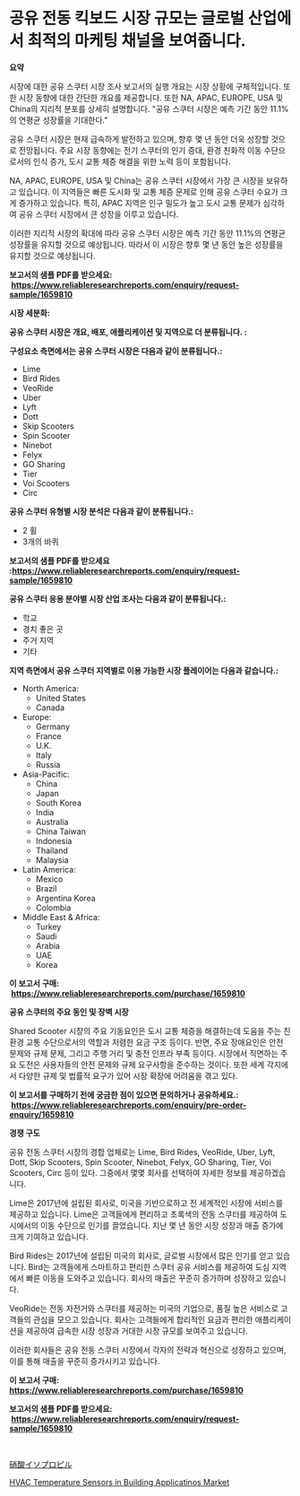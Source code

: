 <p><h1>공유 전동 킥보드 시장 규모는 글로벌 산업에서 최적의 마케팅 채널을 보여줍니다.</h1></p><p><strong>요약</strong></p>
<p><p>시장에 대한 공유 스쿠터 시장 조사 보고서의 실행 개요는 시장 상황에 구체적입니다. 또한 시장 동향에 대한 간단한 개요를 제공합니다. 또한 NA, APAC, EUROPE, USA 및 China의 지리적 분포를 상세히 설명합니다. "공유 스쿠터 시장은 예측 기간 동안 11.1%의 연평균 성장률을 기대한다." </p><p>공유 스쿠터 시장은 현재 급속하게 발전하고 있으며, 향후 몇 년 동안 더욱 성장할 것으로 전망됩니다. 주요 시장 동향에는 전기 스쿠터의 인기 증대, 환경 친화적 이동 수단으로서의 인식 증가, 도시 교통 체증 해결을 위한 노력 등이 포함됩니다.</p><p>NA, APAC, EUROPE, USA 및 China는 공유 스쿠터 시장에서 가장 큰 시장을 보유하고 있습니다. 이 지역들은 빠른 도시화 및 교통 체증 문제로 인해 공유 스쿠터 수요가 크게 증가하고 있습니다. 특히, APAC 지역은 인구 밀도가 높고 도시 교통 문제가 심각하여 공유 스쿠터 시장에서 큰 성장을 이루고 있습니다.</p><p>이러한 지리적 시장의 확대에 따라 공유 스쿠터 시장은 예측 기간 동안 11.1%의 연평균 성장률을 유지할 것으로 예상됩니다. 따라서 이 시장은 향후 몇 년 동안 높은 성장률을 유지할 것으로 예상됩니다.</p></p>
<p><strong>보고서의 샘플 PDF를 받으세요: &nbsp;<a href="https://www.reliableresearchreports.com/enquiry/request-sample/1659810">https://www.reliableresearchreports.com/enquiry/request-sample/1659810</a></strong></p>
<p><strong>시장 세분화:</strong></p>
<p><strong> 공유 스쿠터 시장은 개요, 배포, 애플리케이션 및 지역으로 더 분류됩니다. :</strong></p>
<p><strong>구성요소 측면에서는 공유 스쿠터 시장은 다음과 같이 분류됩니다.:</strong></p>
<p><ul><li>Lime</li><li>Bird Rides</li><li>VeoRide</li><li>Uber</li><li>Lyft</li><li>Dott</li><li>Skip Scooters</li><li>Spin Scooter</li><li>Ninebot</li><li>Felyx</li><li>GO Sharing</li><li>Tier</li><li>Voi Scooters</li><li>Circ</li></ul></p>
<p><strong> 공유 스쿠터 유형별 시장 분석은 다음과 같이 분류됩니다.:</strong></p>
<p><ul><li>2 휠</li><li>3개의 바퀴</li></ul></p>
<p><strong>보고서의 샘플 PDF를 받으세요 :<a href="https://www.reliableresearchreports.com/enquiry/request-sample/1659810">https://www.reliableresearchreports.com/enquiry/request-sample/1659810</a></strong></p>
<p><strong> 공유 스쿠터 응용 분야별 시장 산업 조사는 다음과 같이 분류됩니다.:</strong></p>
<p><ul><li>학교</li><li>경치 좋은 곳</li><li>주거 지역</li><li>기타</li></ul></p>
<p><strong>지역 측면에서 공유 스쿠터 지역별로 이용 가능한 시장 플레이어는 다음과 같습니다.:</strong></p>
<p><ul>
    <li>
        North America:
        <ul>
            <li>United States</li>
            <li>Canada</li>
        </ul>
    </li>
    <li>
        Europe:
        <ul>
            <li>Germany</li>
            <li>France</li>
            <li>U.K.</li>
            <li>Italy</li>
            <li>Russia</li>
        </ul>
    </li>
    <li>
        Asia-Pacific:
        <ul>
            <li>China</li>
            <li>Japan</li>
            <li>South Korea</li>
            <li>India</li>
            <li>Australia</li>
            <li>China Taiwan</li>
            <li>Indonesia</li>
            <li>Thailand</li>
            <li>Malaysia</li>
        </ul>
    </li>
    <li>
        Latin America:
        <ul>
            <li>Mexico</li>
            <li>Brazil</li>
            <li>Argentina Korea</li>
            <li>Colombia</li>
        </ul>
    </li>
    <li>
        Middle East & Africa:
        <ul>
            <li>Turkey</li>
            <li>Saudi</li>
            <li>Arabia</li>
            <li>UAE</li>
            <li>Korea</li>
        </ul>
    </li>
    </ul></p>
<p><strong>이 보고서 구매: &nbsp;<a href="https://www.reliableresearchreports.com/purchase/1659810">https://www.reliableresearchreports.com/purchase/1659810</a></strong></p>
<p><strong>공유 스쿠터의 주요 동인 및 장벽 시장</strong></p>
<p><p>Shared Scooter 시장의 주요 기동요인은 도시 교통 체증을 해결하는데 도움을 주는 친환경 교통 수단으로서의 역할과 저렴한 요금 구조 등이다. 반면, 주요 장애요인은 안전 문제와 규제 문제, 그리고 주행 거리 및 충전 인프라 부족 등이다. 시장에서 직면하는 주요 도전은 사용자들의 안전 문제와 규제 요구사항을 준수하는 것이다. 또한 세계 각지에서 다양한 규제 및 법률적 요구가 있어 시장 확장에 어려움을 겪고 있다.</p></p>
<p><strong>이 보고서를 구매하기 전에 궁금한 점이 있으면 문의하거나 공유하세요.: &nbsp;<a href="https://www.reliableresearchreports.com/enquiry/pre-order-enquiry/1659810">https://www.reliableresearchreports.com/enquiry/pre-order-enquiry/1659810</a></strong></p>
<p><strong>경쟁 구도</strong></p>
<p><p>공유 전동 스쿠터 시장의 경합 업체로는 Lime, Bird Rides, VeoRide, Uber, Lyft, Dott, Skip Scooters, Spin Scooter, Ninebot, Felyx, GO Sharing, Tier, Voi Scooters, Circ 등이 있다. 그중에서 몇몇 회사를 선택하여 자세한 정보를 제공하겠습니다.</p><p>Lime은 2017년에 설립된 회사로, 미국을 기반으로하고 전 세계적인 시장에 서비스를 제공하고 있습니다. Lime은 고객들에게 편리하고 초록색의 전동 스쿠터를 제공하여 도시에서의 이동 수단으로 인기를 끌었습니다. 지난 몇 년 동안 시장 성장과 매출 증가에 크게 기여하고 있습니다.</p><p>Bird Rides는 2017년에 설립된 미국의 회사로, 글로벌 시장에서 많은 인기를 얻고 있습니다. Bird는 고객들에게 스마트하고 편리한 스쿠터 공유 서비스를 제공하여 도심 지역에서 빠른 이동을 도와주고 있습니다. 회사의 매출은 꾸준히 증가하며 성장하고 있습니다.</p><p>VeoRide는 전동 자전거와 스쿠터를 제공하는 미국의 기업으로, 품질 높은 서비스로 고객들의 관심을 모으고 있습니다. 회사는 고객들에게 합리적인 요금과 편리한 애플리케이션을 제공하여 급속한 시장 성장과 거대한 시장 규모를 보여주고 있습니다.</p><p>이러한 회사들은 공유 전동 스쿠터 시장에서 각자의 전략과 혁신으로 성장하고 있으며, 이를 통해 매출을 꾸준히 증가시키고 있습니다.</p></p>
<p><strong>이 보고서 구매: &nbsp; <a href="https://www.reliableresearchreports.com/purchase/1659810">https://www.reliableresearchreports.com/purchase/1659810</a></strong></p>
<p><strong>보고서의 샘플 PDF를 받으세요: &nbsp;<a href="https://www.reliableresearchreports.com/enquiry/request-sample/1659810">https://www.reliableresearchreports.com/enquiry/request-sample/1659810</a></strong><strong></strong></p>
<p>&nbsp;</p>
<p><p><a href="https://github.com/zekaoe592392/Market-Research-Report-List-1/blob/main/619953913844.md">硝酸イソプロピル</a></p><p><a href="https://github.com/RickHolmes3/Market-Research-Report-List-4/blob/main/hvac-temperature-sensors-in-building-applicatinos-market.md">HVAC Temperature Sensors in Building Applicatinos Market</a></p></p>